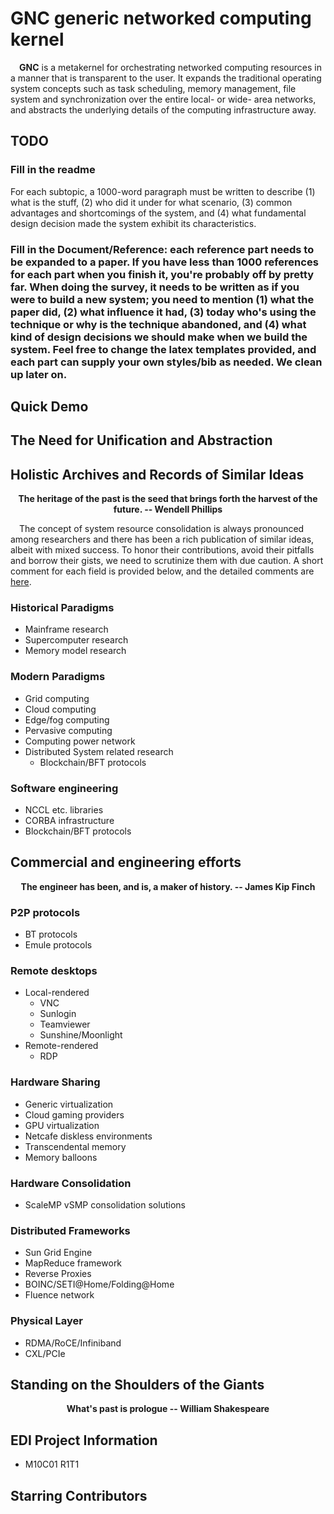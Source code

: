 # GNC generic networked computing kernel

&ensp;&ensp;**GNC** is a metakernel for orchestrating networked computing resources in a manner that is transparent to the user. It expands the traditional operating system concepts such as task scheduling, memory management, file system and synchronization over the entire local- or wide- area networks, and abstracts the underlying details of the computing infrastructure away.

## TODO
### Fill in the readme
For each subtopic, a 1000-word paragraph must be written to describe (1) what is the stuff, (2) who did it under for what scenario, (3) common advantages and shortcomings of the system, and (4) what fundamental design decision made the system exhibit its characteristics.

### Fill in the Document/Reference: each reference part needs to be expanded to a paper. If you have less than 1000 references for each part when you finish it, you're probably off by pretty far. When doing the survey, it needs to be written as if you were to build a new system; you need to mention (1) what the paper did, (2) what influence it had, (3) today who's using the technique or why is the technique abandoned, and (4) what kind of design decisions we should make when we build the system. Feel free to change the latex templates provided, and each part can supply your own styles/bib as needed. We clean up later on.

## Quick Demo


## The Need for Unification and Abstraction

## Holistic Archives and Records of Similar Ideas
<div align="center">

__The heritage of the past is the seed that brings forth the harvest of the future. -- Wendell Phillips__

</div>

&ensp;&ensp;The concept of system resource consolidation is always pronounced among researchers and there has been a rich publication of similar ideas, albeit with mixed success. To honor their contributions, avoid their pitfalls and borrow their gists, we need to scrutinize them with due caution. A short comment for each field is provided below, and the detailed comments are [here](Document/Reference).

### Historical Paradigms
- Mainframe research
- Supercomputer research
- Memory model research

### Modern Paradigms
- Grid computing
- Cloud computing
- Edge/fog computing
- Pervasive computing
- Computing power network
- Distributed System related research
  - Blockchain/BFT protocols

### Software engineering
- NCCL etc. libraries
- CORBA infrastructure
- Blockchain/BFT protocols

## Commercial and engineering efforts
<div align="center">

__The engineer has been, and is, a maker of history. -- James Kip Finch__

</div>

### P2P protocols
- BT protocols
- Emule protocols

### Remote desktops
- Local-rendered
  - VNC
  - Sunlogin
  - Teamviewer
  - Sunshine/Moonlight
- Remote-rendered
  - RDP

### Hardware Sharing
- Generic virtualization
- Cloud gaming providers
- GPU virtualization
- Netcafe diskless environments
- Transcendental memory
- Memory balloons

### Hardware Consolidation
- ScaleMP vSMP consolidation solutions

### Distributed Frameworks
- Sun Grid Engine
- MapReduce framework
- Reverse Proxies
- BOINC/SETI@Home/Folding@Home
- Fluence network

### Physical Layer
- RDMA/RoCE/Infiniband
- CXL/PCIe

## Standing on the Shoulders of the Giants
<div align="center">

__What's past is prologue -- William Shakespeare__

</div>

## EDI Project Information
- M10C01 R1T1

## Starring Contributors
